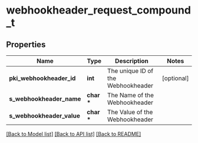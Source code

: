 # webhookheader_request_compound_t

## Properties
Name | Type | Description | Notes
------------ | ------------- | ------------- | -------------
**pki_webhookheader_id** | **int** | The unique ID of the Webhookheader | [optional] 
**s_webhookheader_name** | **char \*** | The Name of the Webhookheader | 
**s_webhookheader_value** | **char \*** | The Value of the Webhookheader | 

[[Back to Model list]](../README.md#documentation-for-models) [[Back to API list]](../README.md#documentation-for-api-endpoints) [[Back to README]](../README.md)


